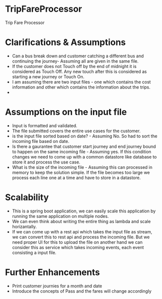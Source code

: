 # TripFareProcessor
Trip Fare Processor

# Clarifications & Assumptions
* Can a bus break down and customer catching a different bus and continuing the journey- Assuming all are given in the
 same file.
* If the customer does not Touch off by the end of midnight it is considered as Touch Off. Any new touch after this is 
considered as starting a new journey or Touch On.
* I am assuming there are two input files - one which contains the cost information and other which contains the 
information about the trips.
* 

# Assumptions on the input file
* Input is formatted and validated.
* The file submitted covers the entire use cases for the customer.
* is the input file sorted based on date? - Assuming No. So had to sort the incoming file based on date.
* Is there a gaurantee that customer start journey and end journey bound to happen on the same incoming file - Assuming
  yes. If this condition changes we need to come up with a common datastore like database to store it and process the use
  case.
* What is the size of the incoming file - Assuming this can processed in memory to keep the solution simple. If the
  file becomes too large we process each line one at a time and have to store in a datastore.

# Scalability
* This is a spring boot application, we can easily scale this application by running the same
application on multiple nodes.
* We can even think about writing the entire thing as lambda and scale horizantally.
* If we can come up with a rest api which takes the input file as stream, we can convert this 
to rest api and process the incoming file. But we need proper UI for this to upload the file on another hand we can 
consider this as service which takes incoming events, each event consisting a input file.
 

# Further Enhancements
* Print customer journies for a month and date
* Introduce the concepts of Pass and the fares will change accordingly